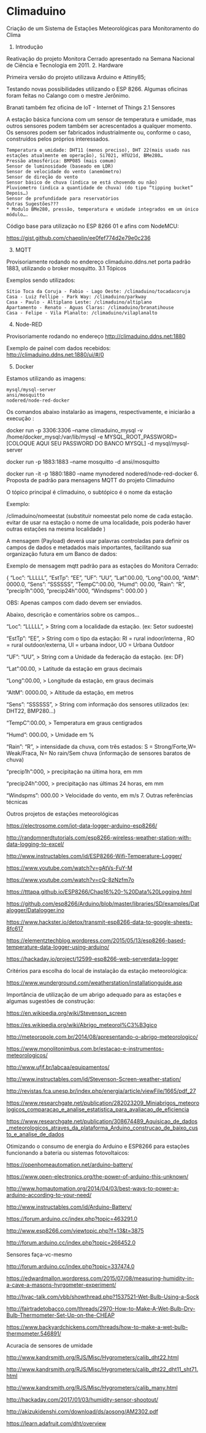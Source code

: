 # Climaduino
Criação de um Sistema de Estações Meteorológicas para Monitoramento do Clima

1. Introdução

Reativação do projeto Monitora Cerrado apresentado na Semana Nacional de Ciência e Tecnologia em 2011.
2. Hardware

Primeira versão do projeto utilizava Arduino e Attiny85;

Testando novas possibilidades utilizando o ESP 8266. Algumas oficinas foram feitas no Calango com o mestre Jerônimo.

Branati também fez oficina de IoT - Internet of Things
2.1 Sensores

A estação básica funciona com um sensor de temperatura e umidade, mas outros sensores podem também ser acrescentados a qualquer momento. Os sensores podem ser fabricados industrialmente ou, conforme o caso, construídos pelos próprios interessados.

    Temperatura e umidade: DHT11 (menos preciso), DHT 22(mais usado nas estações atualmente em operação), Si7021, HTU21d, BMe280…
    Pressão atmosférica: BMP085 (mais comum)
    Sensor de luminosidade (baseado em LDR)
    Sensor de velocidade do vento (anemômetro)
    Sensor de direção do vento
    Sensor básico de chuva (indica se está chovendo ou não)
    Pluviometro (indica a quantidade de chuva) (do tipo “tipping bucket” Depois…)
    Sensor de profundidade para reservatórios
    Outras Sugestões???
    * Modulo BMe280, pressão, temperatura e umidade integrados em um único módulo….

Código base para utilização no ESP 8266 01 e afins com NodeMCU:

https://gist.github.com/chaeplin/ee0fef774d2e79e0c236

3. MQTT

Provisoriamente rodando no endereço climaduino.ddns.net porta padrão 1883, utilizando o broker mosquitto.
3.1 Tópicos

Exemplos sendo utilizados:

    Sítio Toca da Coruja - Fabio - Lago Oeste: /climaduino/tocadacoruja
    Casa - Luiz Fellipe - Park Way: /climaduino/parkway
    Casa - Paulo - Altiplano Leste: /climaduino/altiplano
    Apartamento - Renato - Aguas Claras: /climaduino/branatihouse
    Casa - Felipe - Vila Planalto: /climaduino/vilaplanalto

4. Node-RED

Provisoriamente rodando no endereço http://climaduino.ddns.net:1880

Exemplo de painel com dados recebidos: http://climaduino.ddns.net:1880/ui/#/0

5. Docker

Estamos utilizando as imagens:

    mysql/mysql-server
    ansi/mosquitto
    nodered/node-red-docker

Os comandos abaixo instalarão as imagens, respectivamente, e iniciarão a execução :

docker run -p 3306:3306 –name climaduino_mysql -v /home/docker_mysql:/var/lib/mysql -e MYSQL_ROOT_PASSWORD=[COLOQUE AQUI SEU PASSWORD DO BANCO MYSQL] -d mysql/mysql-server

docker run -p 1883:1883 –name mosquitto -d ansi/mosquitto

docker run -it -p 1880:1880 –name mynodered nodered/node-red-docker
6. Proposta de padrão para mensagens MQTT do projeto Climaduino

O tópico principal é climaduino, o subtópico é o nome da estação

Exemplo:

/climaduino/nomeestat (substituir nomeestat pelo nome de cada estação. evitar de usar na estação o nome de uma localidade, pois poderão haver outras estações na mesma localidade )

A mensagem (Payload) deverá usar palavras controladas para definir os campos de dados e metadados mais importantes, facilitando sua organização futura em um Banco de dados:

Exemplo de mensagem mqtt padrão para as estações do Monitora Cerrado:

{ “Loc”: “LLLLL”, “EstTp”: “EE”, “UF”: “UU”, “Lat”:00.00, “Long”:00.00, “AltM”: 0000.0, “Sens”: “SSSSSS”, “TempC”:00.00, “Humd”: 00.00, “Rain”: “R”, “precip1h”:000, “precip24h”:000, “Windspms”: 000.00 }

OBS: Apenas campos com dado devem ser enviados.

Abaixo, descrição e comentários sobre os campos…

“Loc”: “LLLLL”, > String com a localidade da estação. (ex: Setor sudoeste)

“EstTp”: “EE”, > String com o tipo da estação: RI = rural indoor/interna , RO = rural outdoor/externa, UI = urbana indoor, UO = Urbana Outdoor

“UF”: “UU”, > String com a Unidade da federação da estação. (ex: DF)

“Lat”:00.00, > Latitude da estação em graus decimais

“Long”:00.00, > Longitude da estação, em graus decimais

“AltM”: 0000.00, > Altitude da estação, em metros

“Sens”: “SSSSSS”, > String com informação dos sensores utilizados (ex: DHT22, BMP280…)

“TempC”:00.00, > Temperatura em graus centigrados

“Humd”: 000.00, > Umidade em %

“Rain”: “R”, > intensidade da chuva, com três estados: S = Strong/Forte,W= Weak/Fraca, N= No rain/Sem chuva (informação de sensores baratos de chuva)

“precip1h”:000, > precipitação na última hora, em mm

“precip24h”:000, > precipitação nas últimas 24 horas, em mm

“Windspms”: 000.00 > Velocidade do vento, em m/s
7. Outras referências técnicas

Outros projetos de estações meteorológicas

https://electrosome.com/iot-data-logger-arduino-esp8266/

http://randomnerdtutorials.com/esp8266-wireless-weather-station-with-data-logging-to-excel/

http://www.instructables.com/id/ESP8266-Wifi-Temperature-Logger/

https://www.youtube.com/watch?v=gAtVs-FuY-M

https://www.youtube.com/watch?v=cQ-8zNzfm7o

https://tttapa.github.io/ESP8266/Chap16%20-%20Data%20Logging.html

https://github.com/esp8266/Arduino/blob/master/libraries/SD/examples/Datalogger/Datalogger.ino

https://www.hackster.io/detox/transmit-esp8266-data-to-google-sheets-8fc617

https://elementztechblog.wordpress.com/2015/05/13/esp8266-based-temperature-data-logger-using-arduino/

https://hackaday.io/project/12599-esp8266-web-serverdata-logger

Critérios para escolha do local de instalação da estação meteorológica:

https://www.wunderground.com/weatherstation/installationguide.asp

Importância de utilização de um abrigo adequado para as estações e algumas sugestões de construção:

https://en.wikipedia.org/wiki/Stevenson_screen

https://es.wikipedia.org/wiki/Abrigo_meteorol%C3%B3gico

http://meteoropole.com.br/2014/08/apresentando-o-abrigo-meteorologico/

https://www.monolitonimbus.com.br/estacao-e-instrumentos-meteorologicos/

http://www.ufjf.br/labcaa/equipamentos/

http://www.instructables.com/id/Stevenson-Screen-weather-station/

http://revistas.fca.unesp.br/index.php/energia/article/viewFile/1665/pdf_27

https://www.researchgate.net/publication/282023209_Miniabrigos_meteorologicos_comparacao_e_analise_estatistica_para_avaliacao_de_eficiencia

https://www.researchgate.net/publication/308674489_Aquisicao_de_dados_meteorologicos_atraves_da_plataforma_Arduino_construcao_de_baixo_custo_e_analise_de_dados

Otimizando o consumo de energia do Arduino e ESP8266 para estações funcionando a bateria ou sistemas fotovoltaicos:

https://openhomeautomation.net/arduino-battery/

https://www.open-electronics.org/the-power-of-arduino-this-unknown/

http://www.homautomation.org/2014/04/03/best-ways-to-power-a-arduino-according-to-your-need/

http://www.instructables.com/id/Arduino-Battery/

https://forum.arduino.cc/index.php?topic=463291.0

http://www.esp8266.com/viewtopic.php?f=13&t=3875

http://forum.arduino.cc/index.php?topic=266452.0

Sensores faça-vc-mesmo

http://forum.arduino.cc/index.php?topic=337474.0

https://edwardmallon.wordpress.com/2015/07/08/measuring-humidity-in-a-cave-a-masons-hyrgometer-experiment/

http://hvac-talk.com/vbb/showthread.php?1537521-Wet-Bulb-Using-a-Sock

http://fairtradetobacco.com/threads/2970-How-to-Make-A-Wet-Bulb-Dry-Bulb-Thermometer-Set-Up-on-the-CHEAP

https://www.backyardchickens.com/threads/how-to-make-a-wet-bulb-thermometer.546891/

Acuracia de sensores de umidade

http://www.kandrsmith.org/RJS/Misc/Hygrometers/calib_dht22.html

http://www.kandrsmith.org/RJS/Misc/Hygrometers/calib_dht22_dht11_sht71.html

http://www.kandrsmith.org/RJS/Misc/Hygrometers/calib_many.html

http://hackaday.com/2017/01/03/humidity-sensor-shootout/

http://akizukidenshi.com/download/ds/aosong/AM2302.pdf

https://learn.adafruit.com/dht/overview
